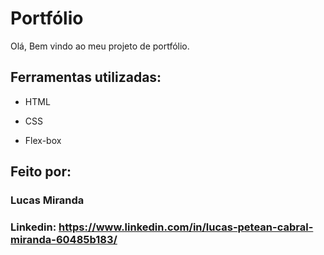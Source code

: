# Portfólio 
Olá, Bem vindo ao meu projeto de portfólio.

## Ferramentas utilizadas:

* HTML

* CSS

* Flex-box

## Feito por:

### Lucas Miranda

### Linkedin: https://www.linkedin.com/in/lucas-petean-cabral-miranda-60485b183/
